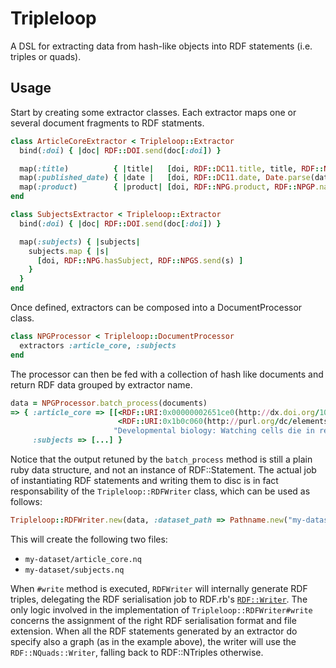 # Tripleloop

A DSL for extracting data from hash-like objects into RDF statements (i.e. triples or quads).

## Usage

Start by creating some extractor classes. Each extractor maps one or several document fragments
to RDF statments.

```ruby
class ArticleCoreExtractor < Tripleloop::Extractor
  bind(:doi) { |doc| RDF::DOI.send(doc[:doi]) }

  map(:title)          { |title|   [doi, RDF::DC11.title, title, RDF::NPGG.articles] }
  map(:published_date) { |date |   [doi, RDF::DC11.date, Date.parse(date), RDF::NPGG.articles] }
  map(:product)        { |product| [doi, RDF::NPG.product, RDF::NPGP.nature, RDF::NPGG.articles] }
end

class SubjectsExtractor < Tripleloop::Extractor
  bind(:doi) { |doc| RDF::DOI.send(doc[:doi]) }

  map(:subjects) { |subjects|
    subjects.map { |s|
      [doi, RDF::NPG.hasSubject, RDF::NPGS.send(s) ]
    }
  }
end
```

Once defined, extractors can be composed into a DocumentProcessor class.

```ruby
class NPGProcessor < Tripleloop::DocumentProcessor
  extractors :article_core, :subjects
end
```

The processor can then be fed with a collection of hash like documents and return RDF data grouped by
extractor name.

```ruby
data = NPGProcessor.batch_process(documents)
=> { :article_core => [[<RDF::URI:0x00000002651ce0(http://dx.doi.org/10.1038/481241e)>, 
                        <RDF::URI:0x1b0c060(http://purl.org/dc/elements/1.1/title)>, 
                       "Developmental biology: Watching cells die in real time"],...], 
     :subjects => [...] }
```

Notice that the output retuned by the `batch_process` method is still a plain ruby data structure, and not an instance of RDF::Statement.
The actual job of instantiating RDF statements and writing them to disc is in fact responsability of the `Tripleloop::RDFWriter` class, which can be used as follows:

```ruby
Tripleloop::RDFWriter.new(data, :dataset_path => Pathname.new("my-datasets")).write
```

This will create the following two files:

- `my-dataset/article_core.nq`
- `my-dataset/subjects.nq`

When `#write` method is executed, `RDFWriter` will internally generate RDF triples, delegating the RDF serialisation job to RDF.rb's [`RDF::Writer`](http://rubydoc.info/github/ruby-rdf/rdf/master/RDF/Writer).
The only logic involved in the implementation of `Tripleloop::RDFWriter#write` concerns the assignment of the right RDF serialisation format and file extension. When all the RDF statements
generated by an extractor do specify also a graph (as in the example above), the writer will use the `RDF::NQuads::Writer`, falling back to RDF::NTriples otherwise.

